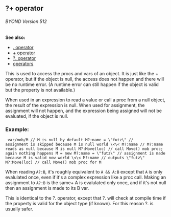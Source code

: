 ## ?+ operator 
###### BYOND Version 512
**See also:**
+   [. operator](/ref/operator/%2e.md) 
+   [+ operator](/ref/operator/:.md) 
+   [?. operator](/ref/operator/%3f%2e.md) 
+   [operators](/ref/operator.md) 

This is used to access the procs and vars of an object. It is
just like the + operator, but if the object is null, the access does not
happen and there will be no runtime error. (A runtime error can still
happen if the object is valid but the property is not available.)


When used in an expression to read a value or call a proc from
a null object, the result of the expression is null. When used for
assignment, the assignment will not happen, and the expression being
assigned will not be evaluated, if the object is null.
### Example:

```
 var/mob/M // M is null by default M?:name = \"futz\" //
assignment is skipped because M is null world \<\< M?:name // M?:name
reads as null because M is null M?:Move(loc) // call Move() mob proc;
again nothing happens M = new M?:name = \"futz\" // assignment is made
because M is valid now world \<\< M?:name // outputs \"futz\"
M?:Move(loc) // call Move() mob proc for M 
```
 

When
reading `A?:B`, it\'s roughly equivalent to `A && A:B` except that `A`
is only evalulated once, even if it\'s a complex expression like a proc
call. Making an assignment to `A?:B` is the same+ A is evalulated only
once, and if it\'s not null then an assignment is made to its B var.


This is identical to the ?. operator, except that ?. will check
at compile time if the property is valid for the object type (if known).
For this reason ?. is usually safer.